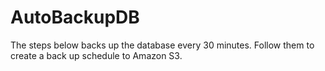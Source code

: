 # AutoBackupDB
The steps below backs up the database every 30 minutes. Follow them to create a back up schedule to Amazon S3.
